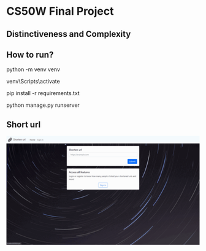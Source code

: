 # CS50W Final Project

## Distinctiveness and Complexity

## How to run?

python -m venv venv

venv\Scripts\activate

pip install -r requirements.txt

python manage.py runserver


## Short url
![Preview](short-url.gif)